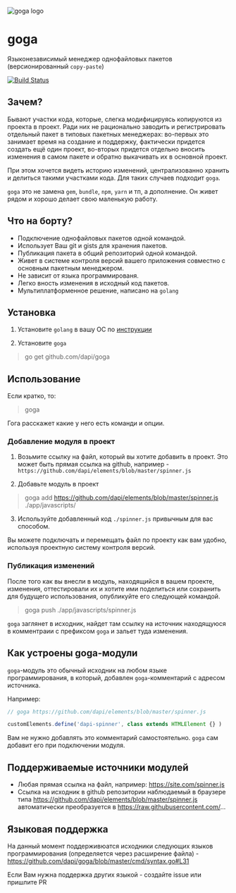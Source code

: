 ![goga logo](https://raw.githubusercontent.com/dapi/goga/master/assets/goga.png)

# goga

Языконезависимый менеджер однофайловых пакетов (версионированный `copy-paste`)

[![Build Status](https://travis-ci.org/dapi/goga.svg?branch=master)](https://travis-ci.org/dapi/goga)

## Зачем?

Бывают участки кода, которые, слегка модифицируясь копируются из проекта в проект. Ради них не рационально заводить и регистрировать отдельный пакет в типовых пакетных менеджерах: во-первых это занимает время на создание и поддержку, фактически придется создать ещё один проект, во-вторых придется отдельно вносить изменения в самом пакете и обратно выкачивать их в основной проект.

При этом хочется видеть историю изменений, централизованно хранить и делиться такими участками кода. Для таких случаев подходит `goga`.

`goga` это не замена `gem`, `bundle`, `npm`, `yarn` и тп, а дополнение. Он живет рядом и хорошо делает свою маленькую работу.

## Что на борту?

* Подключение однофайловых пакетов одной командой.
* Использует Ваш git и gists для хранения пакетов.
* Публикация пакета в общий репозиторий одной командой.
* Живет в системе контроля версий вашего приложения совместно с основным пакетным менеджером.
* Не зависит от языка программированя.
* Легко вность изменения в исходный код пакетов.
* Мультиплатформенное решение, написано на `golang`

## Установка

1. Установите `golang` в вашу ОС по [инструкции](https://golang.org/doc/install)

2. Установите `goga`

> go get github.com/dapi/goga

## Использование

Если кратко, то:

> goga

Гога расскажет какие у него есть команди и опции.

### Добавление модуля в проект

1. Возьмите ссылку на файл, который вы хотите добавить в проект. Это может быть прямая ссылка на github, например - `https://github.com/dapi/elements/blob/master/spinner.js`

2. Добавьте модуль в проект

> goga add https://github.com/dapi/elements/blob/master/spinner.js ./app/javascripts/

3. Используйте добавленный код `./spinner.js` привычным для вас способом.

Вы можете подключать и перемещать файл по проекту как вам удобно, используя проектную систему контроля версий.

### Публикация изменений

После того как вы внесли в модуль, находящийся в вашем проекте, изменения, оттестировали их и хотите ими поделиться или сохранить для будущего использования, опубликуйте его следующей командой.

> goga push ./app/javascripts/spinner.js

`goga` заглянет в исходник, найдет там ссылку на источник находящуюся в комментраии с префиксом `goga` и зальет туда изменения.

## Как устроены goga-модули

`goga`-модуль это обычный исходник на любом языке программирования, в который, добавлен `goga`-комментарий с адресом источника.

Например:

```javascript
// goga https://github.com/dapi/elements/blob/master/spinner.js

customElements.define('dapi-spinner', class extends HTMLElement {} )
```

Вам не нужно добавлять это комментарий самостоятельно. `goga` сам добавит его при подключении модуля.

## Поддерживаемые источники модулей

* Любая прямая ссылка на файл, например: https://site.com/spinner.js
* Ссылка на исходник в github репозитории наблюдаемый в браузере типа https://github.com/dapi/elements/blob/master/spinner.js автоматически преобразуется в https://raw.githubusercontent.com/...

## Языковая поддержка

На данный момент поддерживюатся исходники следующих языков программирования
(определяется через расширение файла) - https://github.com/dapi/goga/blob/master/cmd/syntax.go#L31

Если Вам нужна поддержка других языкой - создайте issue или пришлите PR
